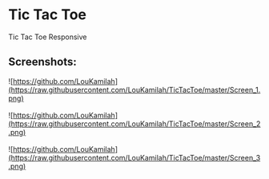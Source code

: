 # Tic Tac Toe

Tic Tac Toe Responsive

## Screenshots:


![https://github.com/LouKamilah](https://raw.githubusercontent.com/LouKamilah/TicTacToe/master/Screen_1.png)
<br>
<br>
![https://github.com/LouKamilah](https://raw.githubusercontent.com/LouKamilah/TicTacToe/master/Screen_2.png)
<br>
<br>
![https://github.com/LouKamilah](https://raw.githubusercontent.com/LouKamilah/TicTacToe/master/Screen_3.png)
